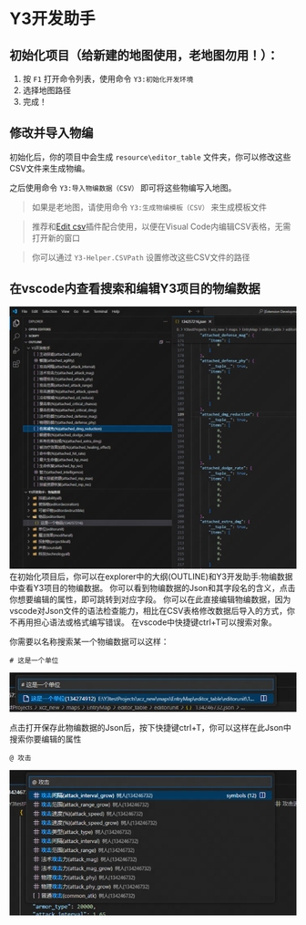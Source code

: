 # Y3开发助手

## 初始化项目（给新建的地图使用，老地图勿用！）：

1. 按 `F1` 打开命令列表，使用命令 `Y3:初始化开发环境`
2. 选择地图路径
3. 完成！

## 修改并导入物编

初始化后，你的项目中会生成 `resource\editor_table` 文件夹，你可以修改这些CSV文件来生成物编。

之后使用命令 `Y3:导入物编数据（CSV）` 即可将这些物编写入地图。

> 如果是老地图，请使用命令 `Y3:生成物编模板（CSV）` 来生成模板文件

> 推荐和[Edit csv](https://marketplace.visualstudio.com/items?itemName=janisdd.vscode-edit-csv)插件配合使用，以便在Visual Code内编辑CSV表格，无需打开新的窗口

> 你可以通过 `Y3-Helper.CSVPath` 设置修改这些CSV文件的路径

## 在vscode内查看搜索和编辑Y3项目的物编数据
![在vscode内查看搜索和编辑Y3项目的物编数据](image/eidtortable.png)
在初始化项目后，你可以在explorer中的大纲(OUTLINE)和Y3开发助手:物编数据中查看Y3项目的物编数据。
你可以看到物编数据的Json和其字段名的含义，点击你想要编辑的属性，即可跳转到对应字段。
你可以在此直接编辑物编数据，因为vscode对Json文件的语法检查能力，相比在CSV表格修改数据后导入的方式，你不再用担心语法或格式编写错误。
在vscode中快捷键ctrl+T可以搜索对象。

你需要以名称搜索某一个物编数据可以这样：
```
# 这是一个单位
```
![搜索某一个物编的数据](image/search_editor_table_json.png)

点击打开保存此物编数据的Json后，按下快捷键ctrl+T，你可以这样在此Json中搜索你要编辑的属性
```
@ 攻击
```
![搜索某一个物编的数据的字段](image/search_editor_table_key_in_json.png)
